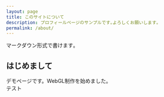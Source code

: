 ```yaml
---
layout: page
title: このサイトについて
description: プロフィールページのサンプルです｡よろしくお願いします｡
permalink: /about/
---
```


マークダウン形式で書けます｡

## はじめまして

デモページです。WebGL制作を始めました。  
テスト
